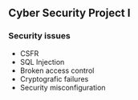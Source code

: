 ## Cyber Security Project I

### Security issues

- CSFR
- SQL Injection
- Broken access control
- Cryptografic failures
- Security misconfiguration
